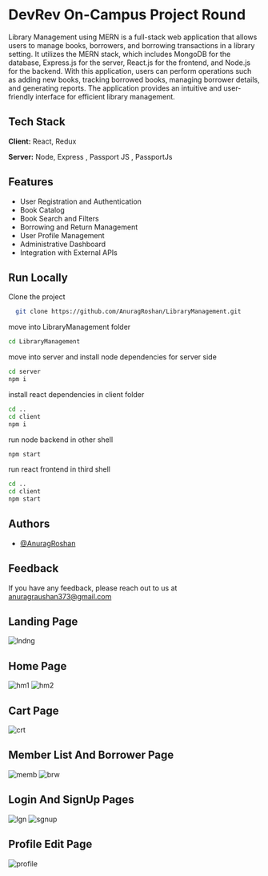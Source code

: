 # DevRev On-Campus Project Round

Library Management using MERN is a full-stack web application that allows users to manage books, borrowers, and borrowing transactions in a library setting. It utilizes the MERN stack, which includes MongoDB for the database, Express.js for the server, React.js for the frontend, and Node.js for the backend. With this application, users can perform operations such as adding new books, tracking borrowed books, managing borrower details, and generating reports. The application provides an intuitive and user-friendly interface for efficient library management.

## Tech Stack

**Client:** React, Redux

**Server:** Node, Express , Passport JS , PassportJs

## Features

- User Registration and Authentication
- Book Catalog
- Book Search and Filters
- Borrowing and Return Management
- User Profile Management
- Administrative Dashboard
- Integration with External APIs

## Run Locally

Clone the project

```bash
  git clone https://github.com/AnuragRoshan/LibraryManagement.git
```

move into LibraryManagement folder

```bash
cd LibraryManagement
```

move into server and install node dependencies for server side

```bash
cd server
npm i
```

install react dependencies in client folder

```bash
cd ..
cd client
npm i
```

run node backend in other shell

```bash
npm start
```

run react frontend in third shell

```bash
cd ..
cd client
npm start
```

## Authors

- [@AnuragRoshan](https://github.com/AnuragRoshan)

## Feedback

If you have any feedback, please reach out to us at anuragraushan373@gmail.com

## Landing Page

![lndng](https://github.com/AnuragRoshan/LibraryManagement/blob/main/client/public/web-img/landing.jpg?raw=true)

## Home Page

![hm1](https://github.com/AnuragRoshan/LibraryManagement/blob/main/client/public/web-img/home-1.jpg?raw=true)
![hm2](https://github.com/AnuragRoshan/LibraryManagement/blob/main/client/public/web-img/home-2.jpg?raw=true)

## Cart Page

![crt](https://github.com/AnuragRoshan/LibraryManagement/blob/main/client/public/web-img/cart.jpg?raw=true)

## Member List And Borrower Page

![memb](https://github.com/AnuragRoshan/LibraryManagement/blob/main/client/public/web-img/member.jpg?raw=true)
![brw](https://github.com/AnuragRoshan/LibraryManagement/blob/main/client/public/web-img/borrower.jpg?raw=true)

## Login And SignUp Pages

![lgn](https://github.com/AnuragRoshan/LibraryManagement/blob/main/client/public/web-img/logins.jpg?raw=true)
![sgnup](https://github.com/AnuragRoshan/LibraryManagement/blob/main/client/public/web-img/signup.jpg?raw=true)

## Profile Edit Page

![profile](https://github.com/AnuragRoshan/LibraryManagement/blob/main/client/public/web-img/profileEdit.jpg?raw=true)
